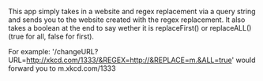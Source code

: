 This app simply takes in a website and regex replacement via a query string and sends you to the website created with the regex replacement.
It also takes a boolean at the end to say wether it is replaceFirst() or replaceALL() (true for all, false for first).

For example: '/changeURL?URL=http://xkcd.com/1333/&REGEX=http://&REPLACE=m.&ALL=true' would forward you to m.xkcd.com/1333